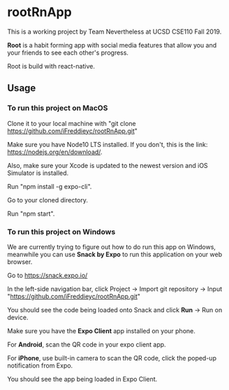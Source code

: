 # rootRnApp

This is a working project by Team Nevertheless at UCSD CSE110 Fall 2019. 

**Root**  is a habit forming app with social media features that allow you and your friends to see each other's progress.

Root is build with react-native.

## Usage

### To run this project on MacOS

Clone it to your local machine with "git clone https://github.com/iFreddieyc/rootRnApp.git"

Make sure you have Node10 LTS installed. If you don't, this is the link: https://nodejs.org/en/download/.

Also, make sure your Xcode is updated to the newest version and iOS Simulator is installed.

Run "npm install -g expo-cli".

Go to your cloned directory.

Run "npm start".

### To run this project on Windows

We are currently trying to figure out how to do run this app on Windows, meanwhile you can use **Snack by Expo** to run this application on your web browser.

Go to https://snack.expo.io/

In the left-side navigation bar, click Project -> Import git repository -> Input "https://github.com/iFreddieyc/rootRnApp.git"

You should see the code being loaded onto Snack and click **Run** -> Run on device.

Make sure you have the **Expo Client** app installed on your phone.

For **Android**, scan the QR code in your expo client app.

For **iPhone**, use built-in camera to scan the QR code, click the poped-up notification from Expo.

You should see the app being loaded in Expo Client.
